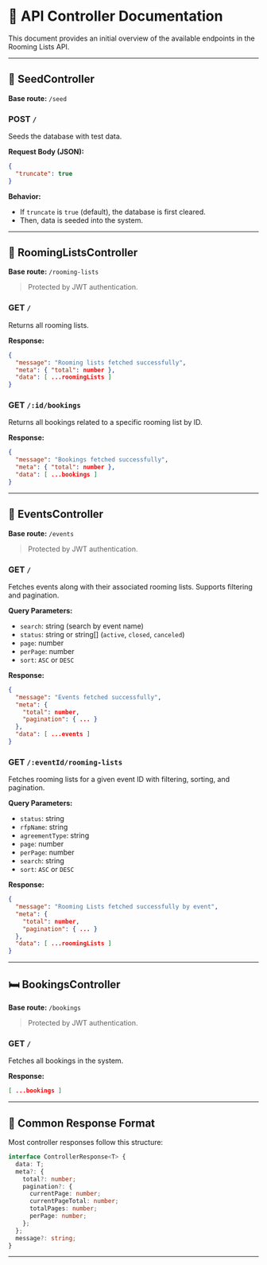 # 📘 API Controller Documentation

This document provides an initial overview of the available  endpoints in the Rooming Lists API.

---

## 🧪 SeedController

**Base route:** `/seed`

### POST `/`

Seeds the database with test data.

**Request Body (JSON):**

```json
{
  "truncate": true 
}
```

**Behavior:**

* If `truncate` is `true` (default), the database is first cleared.
* Then, data is seeded into the system.

---

## 🏨 RoomingListsController

**Base route:** `/rooming-lists`

> Protected by JWT authentication.

### GET `/`

Returns all rooming lists.

**Response:**

```json
{
  "message": "Rooming lists fetched successfully",
  "meta": { "total": number },
  "data": [ ...roomingLists ]
}
```

### GET `/:id/bookings`

Returns all bookings related to a specific rooming list by ID.

**Response:**

```json
{
  "message": "Bookings fetched successfully",
  "meta": { "total": number },
  "data": [ ...bookings ]
}
```

---

## 📅 EventsController

**Base route:** `/events`

> Protected by JWT authentication.

### GET `/`

Fetches events along with their associated rooming lists. Supports filtering and pagination.

**Query Parameters:**

* `search`: string (search by event name)
* `status`: string or string\[] (`active`, `closed`, `canceled`)
* `page`: number
* `perPage`: number
* `sort`: `ASC` or `DESC`

**Response:**

```json
{
  "message": "Events fetched successfully",
  "meta": {
    "total": number,
    "pagination": { ... }
  },
  "data": [ ...events ]
}
```

### GET `/:eventId/rooming-lists`

Fetches rooming lists for a given event ID with filtering, sorting, and pagination.

**Query Parameters:**

* `status`: string
* `rfpName`: string
* `agreementType`: string
* `page`: number
* `perPage`: number
* `search`: string
* `sort`: `ASC` or `DESC`

**Response:**

```json
{
  "message": "Rooming Lists fetched successfully by event",
  "meta": {
    "total": number,
    "pagination": { ... }
  },
  "data": [ ...roomingLists ]
}
```

---

## 🛏️ BookingsController

**Base route:** `/bookings`

> Protected by JWT authentication.

### GET `/`

Fetches all bookings in the system.

**Response:**

```json
[ ...bookings ]
```

---

## 🧾 Common Response Format

Most controller responses follow this structure:

```ts
interface ControllerResponse<T> {
  data: T;
  meta?: {
    total?: number;
    pagination?: {
      currentPage: number;
      currentPageTotal: number;
      totalPages: number;
      perPage: number;
    };
  };
  message?: string;
}
```

---

